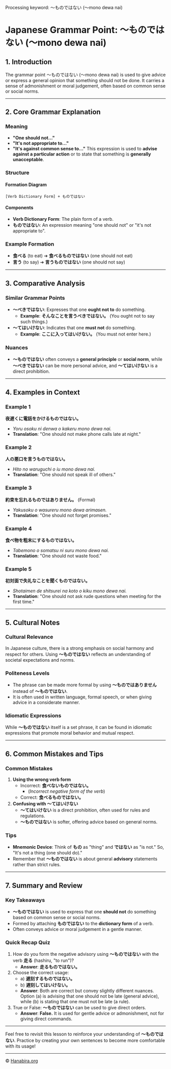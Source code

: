Processing keyword: ～ものではない (〜mono dewa nai)
# Japanese Grammar Point: ～ものではない (〜mono dewa nai)

## 1. Introduction
The grammar point ～ものではない (〜mono dewa nai) is used to give advice or express a general opinion that something should not be done. It carries a sense of admonishment or moral judgement, often based on common sense or social norms.

---
## 2. Core Grammar Explanation
### Meaning
- **"One should not..."**
- **"It's not appropriate to..."**
- **"It's against common sense to..."**
This expression is used to **advise against a particular action** or to state that something is **generally unacceptable**.
### Structure
#### Formation Diagram
```plaintext
[Verb Dictionary Form] + ものではない
```
#### Components
- **Verb Dictionary Form**: The plain form of a verb.
- **ものではない**: An expression meaning "one should not" or "it's not appropriate to".
### Example Formation
- **食べる** (to eat) ➔ **食べるものではない** (one should not eat)
- **言う** (to say) ➔ **言うものではない** (one should not say)
---
## 3. Comparative Analysis
### Similar Grammar Points
- **～べきではない**: Expresses that one **ought not to** do something.
  - **Example**: **そんなことを言うべきではない。** (You ought not to say such things.)
- **～てはいけない**: Indicates that one **must not** do something.
  - **Example**: **ここに入ってはいけない。** (You must not enter here.)
### Nuances
- **～ものではない** often conveys a **general principle** or **social norm**, while **～べきではない** can be more personal advice, and **～てはいけない** is a direct prohibition.
---
## 4. Examples in Context
### Example 1
**夜遅くに電話をかけるものではない。**
- *Yoru osoku ni denwa o kakeru mono dewa nai.*
- **Translation**: "One should not make phone calls late at night."
### Example 2
**人の悪口を言うものではない。**
- *Hito no waruguchi o iu mono dewa nai.*
- **Translation**: "One should not speak ill of others."
### Example 3
**約束を忘れるものではありません。** (Formal)
- *Yakusoku o wasureru mono dewa arimasen.*
- **Translation**: "One should not forget promises."
### Example 4
**食べ物を粗末にするものではない。**
- *Tabemono o somatsu ni suru mono dewa nai.*
- **Translation**: "One should not waste food."
### Example 5
**初対面で失礼なことを聞くものではない。**
- *Shotaimen de shitsurei na koto o kiku mono dewa nai.*
- **Translation**: "One should not ask rude questions when meeting for the first time."
---
## 5. Cultural Notes
### Cultural Relevance
In Japanese culture, there is a strong emphasis on social harmony and respect for others. Using **～ものではない** reflects an understanding of societal expectations and norms.
### Politeness Levels
- The phrase can be made more formal by using **～ものではありません** instead of **～ものではない**.
- It is often used in written language, formal speech, or when giving advice in a considerate manner.
### Idiomatic Expressions
While **～ものではない** itself is a set phrase, it can be found in idiomatic expressions that promote moral behavior and mutual respect.

---
## 6. Common Mistakes and Tips
### Common Mistakes
1. **Using the wrong verb form**
   - Incorrect: **食べないものではない。**
     - (*Incorrect negative form of the verb*)
   - Correct: **食べるものではない。**
2. **Confusing with ～てはいけない**
   - **～てはいけない** is a direct prohibition, often used for rules and regulations.
   - **～ものではない** is softer, offering advice based on general norms.
### Tips
- **Mnemonic Device**: Think of **もの** as "thing" and **ではない** as "is not." So, "It's not a thing (one should do)."
- Remember that **～ものではない** is about general **advisory** statements rather than strict rules.
---
## 7. Summary and Review
### Key Takeaways
- **～ものではない** is used to express that one **should not** do something based on common sense or social norms.
- Formed by attaching **ものではない** to the **dictionary form** of a verb.
- Often conveys advice or moral judgement in a gentle manner.
### Quick Recap Quiz
1. How do you form the negative advisory using **～ものではない** with the verb **走る** (hashiru, "to run")?
   - **Answer**: **走るものではない。**
2. Choose the correct usage:
   - a) **遅刻するものではない。**
   - b) **遅刻してはいけない。**
   - **Answer**: Both are correct but convey slightly different nuances. Option (a) is advising that one should not be late (general advice), while (b) is stating that one must not be late (a rule).
3. True or False: **～ものではない** can be used to give direct orders.
   - **Answer**: **False.** It is used for gentle advice or admonishment, not for giving direct commands.
---
Feel free to revisit this lesson to reinforce your understanding of **～ものではない**. Practice by creating your own sentences to become more comfortable with its usage!


---

© [Hanabira.org](https://hanabira.org)
